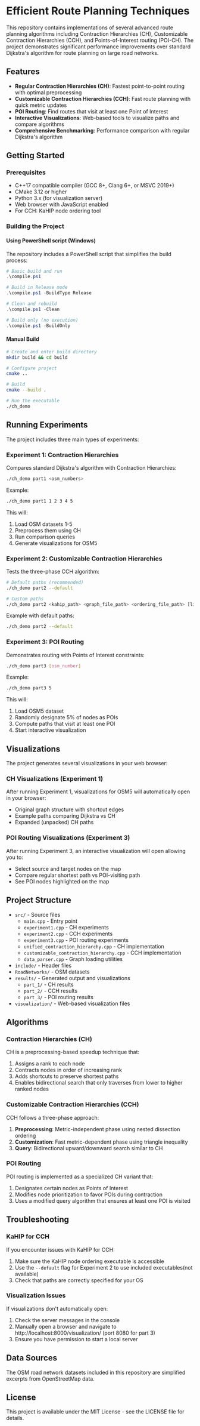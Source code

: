 # Efficient Route Planning Techniques

This repository contains implementations of several advanced route planning algorithms including Contraction Hierarchies (CH), Customizable Contraction Hierarchies (CCH), and Points-of-Interest routing (POI-CH). The project demonstrates significant performance improvements over standard Dijkstra's algorithm for route planning on large road networks.

## Features

- **Regular Contraction Hierarchies (CH)**: Fastest point-to-point routing with optimal preprocessing
- **Customizable Contraction Hierarchies (CCH)**: Fast route planning with quick metric updates
- **POI Routing**: Find routes that visit at least one Point of Interest
- **Interactive Visualizations**: Web-based tools to visualize paths and compare algorithms
- **Comprehensive Benchmarking**: Performance comparison with regular Dijkstra's algorithm

## Getting Started

### Prerequisites

- C++17 compatible compiler (GCC 8+, Clang 6+, or MSVC 2019+)
- CMake 3.12 or higher
- Python 3.x (for visualization server)
- Web browser with JavaScript enabled
- For CCH: KaHIP node ordering tool

### Building the Project

#### Using PowerShell script (Windows)

The repository includes a PowerShell script that simplifies the build process:

```powershell
# Basic build and run
.\compile.ps1

# Build in Release mode
.\compile.ps1 -BuildType Release

# Clean and rebuild
.\compile.ps1 -Clean

# Build only (no execution)
.\compile.ps1 -BuildOnly
```

#### Manual Build

```bash
# Create and enter build directory
mkdir build && cd build

# Configure project
cmake ..

# Build
cmake --build .

# Run the executable
./ch_demo
```

## Running Experiments

The project includes three main types of experiments:

### Experiment 1: Contraction Hierarchies

Compares standard Dijkstra's algorithm with Contraction Hierarchies:

```bash
./ch_demo part1 <osm_numbers>
```

Example:
```bash
./ch_demo part1 1 2 3 4 5
```

This will:
1. Load OSM datasets 1-5
2. Preprocess them using CH
3. Run comparison queries
4. Generate visualizations for OSM5

### Experiment 2: Customizable Contraction Hierarchies

Tests the three-phase CCH algorithm:

```bash
# Default paths (recommended)
./ch_demo part2 --default

# Custom paths
./ch_demo part2 <kahip_path> <graph_file_path> <ordering_file_path> [linux|windows] [output_file] [osm_numbers]
```

Example with default paths:
```bash
./ch_demo part2 --default
```

### Experiment 3: POI Routing

Demonstrates routing with Points of Interest constraints:

```bash
./ch_demo part3 [osm_number]
```

Example:
```bash
./ch_demo part3 5
```

This will:
1. Load OSM5 dataset
2. Randomly designate 5% of nodes as POIs
3. Compute paths that visit at least one POI
4. Start interactive visualization

## Visualizations

The project generates several visualizations in your web browser:

### CH Visualizations (Experiment 1)

After running Experiment 1, visualizations for OSM5 will automatically open in your browser:
- Original graph structure with shortcut edges
- Example paths comparing Dijkstra vs CH
- Expanded (unpacked) CH paths

### POI Routing Visualizations (Experiment 3)

After running Experiment 3, an interactive visualization will open allowing you to:
- Select source and target nodes on the map
- Compare regular shortest path vs POI-visiting path
- See POI nodes highlighted on the map

## Project Structure

- `src/` - Source files
  - `main.cpp` - Entry point
  - `experiment1.cpp` - CH experiments
  - `experiment2.cpp` - CCH experiments
  - `experiment3.cpp` - POI routing experiments
  - `unified_contraction_hierarchy.cpp` - CH implementation
  - `customizable_contraction_hierarchy.cpp` - CCH implementation
  - `data_parser.cpp` - Graph loading utilities
- `include/` - Header files
- `RoadNetworks/` - OSM datasets
- `results/` - Generated output and visualizations
  - `part_1/` - CH results
  - `part_2/` - CCH results
  - `part_3/` - POI routing results
- `visualization/` - Web-based visualization files

## Algorithms

### Contraction Hierarchies (CH)

CH is a preprocessing-based speedup technique that:
1. Assigns a rank to each node
2. Contracts nodes in order of increasing rank
3. Adds shortcuts to preserve shortest paths
4. Enables bidirectional search that only traverses from lower to higher ranked nodes

### Customizable Contraction Hierarchies (CCH)

CCH follows a three-phase approach:
1. **Preprocessing**: Metric-independent phase using nested dissection ordering
2. **Customization**: Fast metric-dependent phase using triangle inequality
3. **Query**: Bidirectional upward/downward search similar to CH

### POI Routing

POI routing is implemented as a specialized CH variant that:
1. Designates certain nodes as Points of Interest
2. Modifies node prioritization to favor POIs during contraction
3. Uses a modified query algorithm that ensures at least one POI is visited

## Troubleshooting

### KaHIP for CCH

If you encounter issues with KaHIP for CCH:
1. Make sure the KaHIP node ordering executable is accessible
2. Use the `--default` flag for Experiment 2 to use included executables(not available)
3. Check that paths are correctly specified for your OS

### Visualization Issues

If visualizations don't automatically open:
1. Check the server messages in the console
2. Manually open a browser and navigate to http://localhost:8000/visualization/ (port 8080 for part 3)
3. Ensure you have permission to start a local server

## Data Sources

The OSM road network datasets included in this repository are simplified excerpts from OpenStreetMap data.

## License

This project is available under the MIT License - see the LICENSE file for details.
